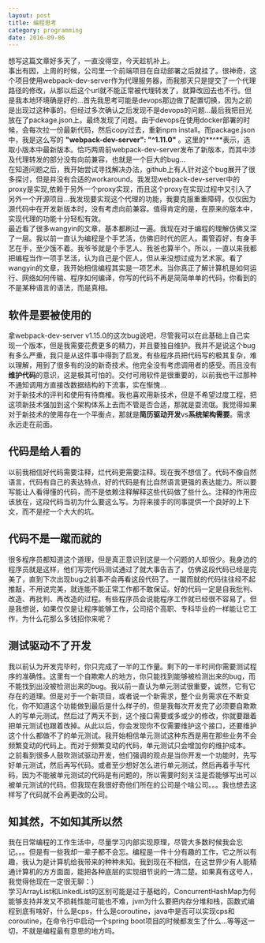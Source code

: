 ```yaml
---
layout: post
title: 编程思考
category: programming
date: 2016-09-06
---
```

想写这篇文章好多天了，一直没得空，今天趁机补上。   
事出有因，上周的时候，公司里一个前端项目在自动部署之后就挂了。很神奇，这个项目使用webpack-dev-server作为代理服务器，而我那天只是提交了一个代理路径的修改，从那以后这个url就不能正常被代理转发了，就算改回去也不行。但是我本地环境确是好的...首先我思考可能是devops那边做了配置切换，因为之前是出现过这种事的。但经过多次确认之后发现不是devops的问题...最后我把目光放在了package.json上。最终发现了问题。由于devops在使用docker部署的时候，会每次拉一份最新代码，然后copy过去，重新npm install。而package.json中，我是这么写的 **"webpack-dev-server": "^1.11.0"** 。这里的**^**表示，选取小版本中最新版本。恰巧两周前webpack-dev-server发布了新版本，而其中涉及代理转发的部分没有向前兼容，也就是一个巨大的bug...   
在知道问题之后，我开始尝试寻找解决办法，github上有人针对这个bug展开了很多探讨，但是并没有合适的workaround。我发现webpack-dev-server中的proxy是实现,依赖于另外一个proxy实现，而且这个proxy在实现过程中又引入了另外一个开源项目...我发现要实现这个代理的功能，我要克服重重障碍，仅仅因为源代码中在开发新版本时，没有考虑向前兼容。值得肯定的是，在原来的版本中，实现代理的功能十分轻松有效。   
最近看了很多wangyin的文章，基本都刷过一遍。我现在对于编程的理解仿佛又深了一层。我以前一直认为编程是个手艺活，仿佛旧时代的匠人。甭管孬好，有身手艺在手，至少饿不着。我爷爷就是个手艺人、我爸也算半个。所以，一直以来我都把编程当作一项手艺活，认为自己是个匠人，但从来没想过成为艺术家。看了wangyin的文章，我开始相信编程其实是一项艺术。当你真正了解计算机是如何运行、网络如何传输、程序如何编译，你写的代码不再是简简单单的代码，你看到的不是某种语言的语法，而是真相。   

## 软件是要被使用的

拿webpack-dev-server v1.15.0的这次bug说吧，尽管我可以在此基础上自己实现一个版本，但是我需要花费更多的精力，并且要独自维护。我并不是说这个bug有多么严重，我只是从这件事中得到了启发。有些程序员把代码写的极其复杂，难以理解，用到了很多有的没的新奇技术。他完全没有考虑调用者的感受。而且没有**维护代码**的意识，这是极其可怕的。交付可用软件是很重要的，以前我也干过那种不通知调用方直接改数据结构的下流事，实在惭愧...   
对于新技术的评判和使用有待商榷。我也喜欢用新技术，但是不希望过度工程，把这项新技术强加到这个架构体系上去而不管是否合适，那就是耍流氓。我觉得如果对于新技术的使用存在一个平衡点，那就是**简历驱动开发**vs**系统架构需要**。需求永远走在前面。   
## 代码是给人看的
以前我相信好代码需要注释，烂代码更需要注释。现在我不想信了。代码不像自然语言，代码有自己的表达特点，好的代码是有比自然语言更强的表达能力。所以要写能让人看得懂的代码，而不是依赖注释解释这些代码做了些什么。注释的作用应该放在，这段代码当初为什么要这么写。为将来接手的同事提供一个良好的上下文，而不是挖一个大大的坑。

## 代码不是一蹴而就的

很多程序员都知道这个道理，但是真正意识到这是一个问题的人却很少。我身边的程序员就是这样，他们写完代码测试通过了就大事告吉了，仿佛这段代码已经是完美了，直到下次出现bug之前事不会再看这段代码了。一蹴而就的代码往往经不起推敲，不用说完美，就连能不能正常工作都不敢保证。好的代码一定是自我批判、改造、再批判、再改造的过程。有些程序员会说能程序工作就已经很不容易了。但是我想说，如果仅仅是让程序能够工作，公司招个高职、专科毕业的一样能让它工作，为什么花那么多钱招你来呢？

## 测试驱动不了开发

我以前认为开发完毕时，你只完成了一半的工作量。剩下的一半时间你需要测试程序的准确性。这里有一个自欺欺人的地方，你只能找到能够被检测出来的bug，而不能找到出没被检测出来的bug。我以前一直认为单元测试很重要，诚然，它有它存在的道理。但是对于一个新项目，或者说一个新需求，整个业务需求在不断变化，你不知道这个功能做到最后是什么样子的，但是我每次开发完了必须要自欺欺人的写单元测试。然后过了两天不到，这个接口需要或多或少的修改，你就要跟着把单元测试也跟着改掉。从此以后，你会发现你不仅需要维护这个接口，还要维护这个什么都做不了的单元测试。我开始相信单元测试这种东西是用在那些业务不会频繁变动的代码上。而对于频繁变动的代码，单元测试只会增加你的维护成本。   
之前看到很多人鼓吹测试驱动开发，他们强调的观点是当你开发一个功能时，先写好单元测试，然后再写代码。或者至少想好怎么进行单元测试，然后再着手写代码，因为不能被单元测试的代码是有问题的，所以需要时刻关注是否能够写出可以被单元测试的代码。但我现在我很好奇他们所在的公司是个啥公司。。。我也想去这样写了代码就不会再更改的公司。   

## 知其然，不如知其所以然

我在日常编程的工作生活中，尽量学习内部实现原理，尽管大多数时候我会忘记。。。但是有一些我却一辈子都不会忘。编程是一件十分有趣的工作，它之所以有趣，我认为是计算机给我带来的种种未知。我到现在不相信，在这世界少有人能精通计算机的方方面面，能把各种底层的实现细节说的一清二楚。如果真有这号人，我觉得他现在一定很无聊：）   
学习ArrayList和LinkedList的区别可能是过于基础的，ConcurrentHashMap为何能够支持并发又不损耗性能可能也不难，jvm为什么要把内存分堆和栈，函数式编程到底有啥好，什么是cps，什么是coroutine，java中是否可以实现cps和coroutine，在命令行中启动一个spring boot项目的时候都发生了什么...等等这一切，不就是编程最有意思的地方吗。
